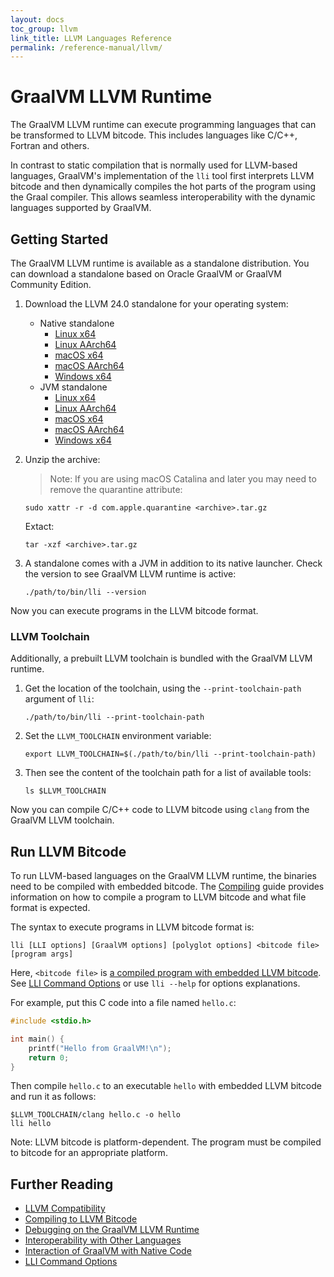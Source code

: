 ```yaml
---
layout: docs
toc_group: llvm
link_title: LLVM Languages Reference
permalink: /reference-manual/llvm/
---
```

# GraalVM LLVM Runtime

The GraalVM LLVM runtime can execute programming languages that can be transformed to LLVM bitcode.
This includes languages like C/C++, Fortran and others.

In contrast to static compilation that is normally used for LLVM-based languages, GraalVM's implementation of the `lli` tool first interprets LLVM bitcode and then dynamically compiles the hot parts of the program using the Graal compiler.
This allows seamless interoperability with the dynamic languages supported by GraalVM.

## Getting Started

The GraalVM LLVM runtime is available as a standalone distribution.
You can download a standalone based on Oracle GraalVM or GraalVM Community Edition. 

1. Download the LLVM 24.0 standalone for your operating system:

   - Native standalone
      * [Linux x64](https://gds.oracle.com/download/llvm/archive/llvm-24.0.0-linux-amd64.tar.gz)
      * [Linux AArch64](https://gds.oracle.com/download/llvm/archive/llvm-24.0.0-linux-aarch64.tar.gz)
      * [macOS x64](https://gds.oracle.com/download/llvm/archive/llvm-24.0.0-macos-amd64.tar.gz)
      * [macOS AArch64](https://gds.oracle.com/download/llvm/archive/llvm-24.0.0-macos-aarch64.tar.gz)
      * [Windows x64](https://gds.oracle.com/download/llvm/archive/llvm-24.0.0-windows-amd64.zip)
   - JVM standalone
      * [Linux x64](https://gds.oracle.com/download/llvm/archive/llvm-jvm-24.0.0-linux-amd64.tar.gz)
      * [Linux AArch64](https://gds.oracle.com/download/llvm/archive/llvm-jvm-24.0.0-linux-aarch64.tar.gz)
      * [macOS x64](https://gds.oracle.com/download/llvm/archive/llvm-jvm-24.0.0-macos-amd64.tar.gz)
      * [macOS AArch64](https://gds.oracle.com/download/llvm/archive/llvm-jvm-24.0.0-macos-aarch64.tar.gz)
      * [Windows x64](https://gds.oracle.com/download/llvm/archive/llvm-jvm-24.0.0-windows-amd64.zip)

2. Unzip the archive:

    > Note: If you are using macOS Catalina and later you may need to remove the quarantine attribute:
    ```shell
    sudo xattr -r -d com.apple.quarantine <archive>.tar.gz
    ```
    
    Extact:
    ```shell
    tar -xzf <archive>.tar.gz
    ```

3. A standalone comes with a JVM in addition to its native launcher. Check the version to see GraalVM LLVM runtime is active:
    ```shell
    ./path/to/bin/lli --version
    ```

Now you can execute programs in the LLVM bitcode format.

### LLVM Toolchain

Additionally, a prebuilt LLVM toolchain is bundled with the GraalVM LLVM runtime.

1. Get the location of the toolchain, using the `--print-toolchain-path` argument of `lli`:
    ```shell
    ./path/to/bin/lli --print-toolchain-path
    ```

2. Set the `LLVM_TOOLCHAIN` environment variable: 
    ```shell
    export LLVM_TOOLCHAIN=$(./path/to/bin/lli --print-toolchain-path)
    ```

3. Then see the content of the toolchain path for a list of available tools:
    ```shell
    ls $LLVM_TOOLCHAIN
    ```

Now you can compile C/C++ code to LLVM bitcode using `clang` from the GraalVM LLVM toolchain.

## Run LLVM Bitcode

To run LLVM-based languages on the GraalVM LLVM runtime, the binaries need to be compiled with embedded bitcode.
The [Compiling](Compiling.md) guide provides information on how to compile a program to LLVM bitcode and what file format is expected.

The syntax to execute programs in LLVM bitcode format is:
```shell
lli [LLI options] [GraalVM options] [polyglot options] <bitcode file> [program args]
```

Here, `<bitcode file>` is [a compiled program with embedded LLVM bitcode](Compiling.md).
See [LLI Command Options](Options.md) or use `lli --help` for options explanations.

For example, put this C code into a file named `hello.c`:
```c
#include <stdio.h>

int main() {
    printf("Hello from GraalVM!\n");
    return 0;
}
```

Then compile `hello.c` to an executable `hello` with embedded LLVM bitcode and run it as follows:
```shell
$LLVM_TOOLCHAIN/clang hello.c -o hello
lli hello
```

Note: LLVM bitcode is platform-dependent.
The program must be compiled to bitcode for an appropriate platform.

## Further Reading

- [LLVM Compatibility](Compatibility.md)
- [Compiling to LLVM Bitcode](Compiling.md)
- [Debugging on the GraalVM LLVM Runtime](Debugging.md)
- [Interoperability with Other Languages](Interoperability.md)
- [Interaction of GraalVM with Native Code](NativeExecution.md)
- [LLI Command Options](Options.md)